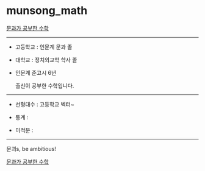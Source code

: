 # munsong_math

[문과가 공부한 수학](https://github.com/juneilsam/munsong_math.wiki)

---

- 고등학교 : 인문계 문과 졸

- 대학교 : 정치외교학 학사 졸

- 인문계 준고시 6년

  출신이 공부한 수학입니다.

---

- 선형대수 : 고등학교 벡터~

- 통계 : 

- 미적분 : 

---

문괴s, be ambitious!

[문과가 공부한 수학](https://github.com/juneilsam/munsong_math.wiki)
